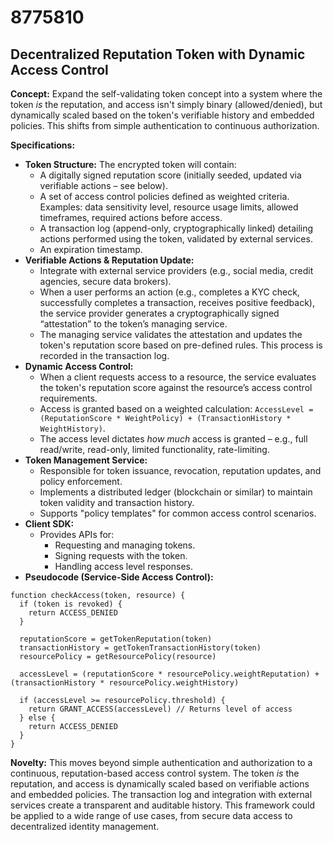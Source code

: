 # 8775810

## Decentralized Reputation Token with Dynamic Access Control

**Concept:** Expand the self-validating token concept into a system where the token *is* the reputation, and access isn't simply binary (allowed/denied), but dynamically scaled based on the token's verifiable history and embedded policies. This shifts from simple authentication to continuous authorization.

**Specifications:**

*   **Token Structure:** The encrypted token will contain:
    *   A digitally signed reputation score (initially seeded, updated via verifiable actions – see below).
    *   A set of access control policies defined as weighted criteria. Examples: data sensitivity level, resource usage limits, allowed timeframes, required actions before access.
    *   A transaction log (append-only, cryptographically linked) detailing actions performed using the token, validated by external services.
    *   An expiration timestamp.
*   **Verifiable Actions & Reputation Update:**
    *   Integrate with external service providers (e.g., social media, credit agencies, secure data brokers).
    *   When a user performs an action (e.g., completes a KYC check, successfully completes a transaction, receives positive feedback), the service provider generates a cryptographically signed “attestation” to the token’s managing service.
    *   The managing service validates the attestation and updates the token's reputation score based on pre-defined rules.  This process is recorded in the transaction log.
*   **Dynamic Access Control:**
    *   When a client requests access to a resource, the service evaluates the token's reputation score against the resource’s access control requirements.
    *   Access is granted based on a weighted calculation:  `AccessLevel = (ReputationScore * WeightPolicy) + (TransactionHistory * WeightHistory)`.
    *   The access level dictates *how much* access is granted – e.g., full read/write, read-only, limited functionality, rate-limiting.
*   **Token Management Service:**
    *   Responsible for token issuance, revocation, reputation updates, and policy enforcement.
    *   Implements a distributed ledger (blockchain or similar) to maintain token validity and transaction history.
    *   Supports "policy templates" for common access control scenarios.
*   **Client SDK:**
    *   Provides APIs for:
        *   Requesting and managing tokens.
        *   Signing requests with the token.
        *   Handling access level responses.
*   **Pseudocode (Service-Side Access Control):**

```
function checkAccess(token, resource) {
  if (token is revoked) {
    return ACCESS_DENIED
  }

  reputationScore = getTokenReputation(token)
  transactionHistory = getTokenTransactionHistory(token)
  resourcePolicy = getResourcePolicy(resource)

  accessLevel = (reputationScore * resourcePolicy.weightReputation) + (transactionHistory * resourcePolicy.weightHistory)

  if (accessLevel >= resourcePolicy.threshold) {
    return GRANT_ACCESS(accessLevel) // Returns level of access
  } else {
    return ACCESS_DENIED
  }
}
```

**Novelty:** This moves beyond simple authentication and authorization to a continuous, reputation-based access control system. The token *is* the reputation, and access is dynamically scaled based on verifiable actions and embedded policies. The transaction log and integration with external services create a transparent and auditable history. This framework could be applied to a wide range of use cases, from secure data access to decentralized identity management.